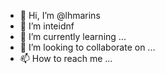 - 👋 Hi, I’m @lhmarins
- 👀 I’m inteidnf 
- 🌱 I’m currently learning ...
- 💞️ I’m looking to collaborate on ...
- 📫 How to reach me ...

<!---
lhmarins/lhmarins is a ✨ special ✨ repository because its `README.md` (this file) appears on your GitHub profile.
You can click the Preview link to take a look at your changes.
--->
